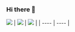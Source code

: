 ### Hi there 👋
<!--
Current:
[ClearlyDefined](https://github.com/clearlydefined)
- 🌱 I’m currently learning PowerShell
- 👯 I’m looking to collaborate on ...
- 🤔 I’m looking for help with ...
- ⚡ Fun fact: ...
-->

<!-- ![](http://github-profile-summary-cards.vercel.app/api/cards/stats?username=capfei&theme=github) -->

![](http://github-profile-summary-cards.vercel.app/api/cards/profile-details?username=capfei&theme=github&hide_border=true)
| ![](https://github-readme-stats.vercel.app/api?username=capfei&custom_title=capfei%27s+GitHub+Stats&hide=stars&show=reviews,prs_merged,prs_merged_percentage&show_icons=true&count_private=true&theme=buefy&hide_border=true) | ![](https://github-readme-stats.vercel.app/api/top-langs/?username=capfei&size_weight=0.5&count_weight=0.5&layout=compact&theme=buefy&hide_border=true&langs_count=8) |
| ---- | ---- |
